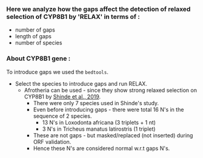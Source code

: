 ### Here we analyze how the gaps affect the detection of relaxed selection of CYP8B1 by 'RELAX' in terms of :
- number of gaps
- length of gaps 
- number of species

### About CYP8B1 gene :


To introduce gaps we used the `bedtools`.

- Select the species to introduce gaps and run RELAX.
  - Afrotheria can be used - since they show strong relaxed selection on CYP8B1 by [Shinde et al., 2019](https://link.springer.com/article/10.1007/s00239-019-09903-6?fbclid=IwAR2UL_uHcWkEfqa1GyJsq95N_t_Lcaq7TOn1UpFVNj-2ikDJnUEbHi0ZBCQ#Sec2). 
    - There were only 7 species used in Shinde's study.
    - Even before introducing gaps - there were total 16 N's in the sequence of 2 species.
      - 13 N's in Loxodonta africana (3 triplets + 1 nt)
      - 3 N's in Tricheus manatus latirostris (1 triplet)
    - These are not gaps - but masked/replaced (not inserted) during ORF validation.
    - Hence these N's are considered normal w.r.t gaps N's.
